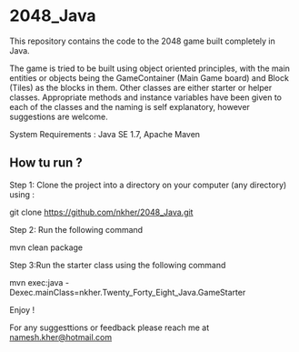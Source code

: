2048_Java
=========

This repository contains the code to the 2048 game built completely in Java.

The game is tried to be built using object oriented principles, with the main entities or objects being 
the GameContainer (Main Game board) and Block (Tiles) as the blocks in them. Other classes are either starter
or helper classes. Appropriate methods and instance variables have been given to each of the classes and the naming 
is self explanatory, however suggestions are welcome.

System Requirements :  Java SE 1.7, Apache Maven

How tu run ?
-------------

Step 1: Clone the project into a directory on your computer (any directory) using :

git clone https://github.com/nkher/2048_Java.git

Step 2: Run the following command 

mvn clean package 

Step 3:Run the starter class using the following command

mvn exec:java -Dexec.mainClass=nkher.Twenty_Forty_Eight_Java.GameStarter


Enjoy !

For any suggesttions or feedback please reach me at namesh.kher@hotmail.com




